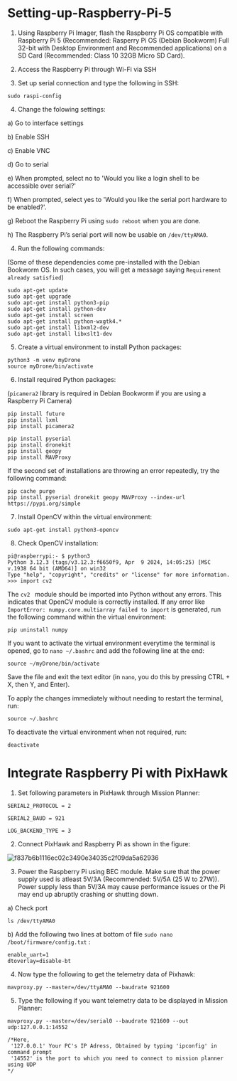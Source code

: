# Setting-up-Raspberry-Pi-5

1. Using Raspberry Pi Imager, flash the Raspberry Pi OS compatible with Raspberry Pi 5 (Recommended: Rasperry Pi OS (Debian Bookworm) Full 32-bit with Desktop Environment and Recommended applications) on a SD Card (Recommended: Class 10 32GB Micro SD Card).
 
2. Access the Raspberry Pi through Wi-Fi via SSH

3. Set up serial connection and type the following in SSH:
```
sudo raspi-config
```
4. Change the folowing settings:

a) Go to interface settings

b) Enable SSH

c) Enable VNC

d) Go to serial

e) When prompted, select no to 'Would you like a login shell to be accessible over serial?'

f) When prompted, select yes to 'Would you like the serial port hardware to be enabled?'.

g) Reboot the Raspberry Pi using ```sudo reboot``` when you are done.

h) The Raspberry Pi’s serial port will now be usable on ```/dev/ttyAMA0```.

4. Run the following commands:

(Some of these dependencies come pre-installed with the Debian Bookworm OS. In such cases, you will get a message saying ```Requirement already satisfied```)
```
sudo apt-get update
sudo apt-get upgrade
sudo apt-get install python3-pip
sudo apt-get install python-dev
sudo apt-get install screen
sudo apt-get install python-wxgtk4.*
sudo apt-get install libxml2-dev
sudo apt-get install libxslt1-dev
```
5. Create a virtual environment to install Python packages:
```
python3 -m venv myDrone
source myDrone/bin/activate
```
6. Install required Python packages:

(```picamera2``` library is required in Debian Bookworm if you are using a Raspberry Pi Camera)
```
pip install future
pip install lxml
pip install picamera2
```

```
pip install pyserial
pip install dronekit
pip install geopy
pip install MAVProxy
```

If the second set of installations are throwing an error repeatedly, try the following command:
```
pip cache purge
pip install pyserial dronekit geopy MAVProxy --index-url https://pypi.org/simple
```

7. Install OpenCV within the virtual environment:
```
sudo apt-get install python3-opencv
```
8. Check OpenCV installation:
```
pi@raspberrypi:- $ python3
Python 3.12.3 (tags/v3.12.3:f6650f9, Apr  9 2024, 14:05:25) [MSC v.1938 64 bit (AMD64)] on win32
Type "help", "copyright", "credits" or "license" for more information.
>>> import cv2
```
The ```cv2 ``` module should be imported into Python without any errors. This indicates that OpenCV module is correctly installed. If any error like ```ImportError: numpy.core.multiarray failed to import``` is generated, run the following command within the virtual environment:
```
pip uninstall numpy
```

If you want to activate the virtual environment everytime the terminal is opened, go to ```nano ~/.bashrc``` and add the following line at the end:
```
source ~/myDrone/bin/activate
```

Save the file and exit the text editor (in ```nano```, you do this by pressing CTRL + X, then Y, and Enter).

To apply the changes immediately without needing to restart the terminal, run:
```
source ~/.bashrc
```

To deactivate the virtual environment when not required, run:
```
deactivate
```


# Integrate Raspberry Pi with PixHawk
1. Set following parameters in PixHawk through Mission Planner:


```SERIAL2_PROTOCOL = 2```

```SERIAL2_BAUD = 921```

```LOG_BACKEND_TYPE = 3```



2. Connect PixHawk and Raspberry Pi as shown in the figure:

![f837b6b1116ec02c3490e34035c2f09da5a62936](https://github.com/user-attachments/assets/7dee1fc9-4551-4b20-94bb-4c6c462b59b1)


3. Power the Raspberry Pi using BEC module. Make sure that the power supply used is atleast 5V/3A (Recommended: 5V/5A (25 W to 27W)). Power supply less than 5V/3A may cause performance issues or the Pi may end up abruptly crashing or shutting down.

a) Check port
```
ls /dev/ttyAMA0
```


b) Add the following two lines at bottom of file ```sudo nano /boot/firmware/config.txt``` :
```
enable_uart=1
dtoverlay=disable-bt
```

4. Now type the following to get the telemetry data of Pixhawk:
```
mavproxy.py --master=/dev/ttyAMA0 --baudrate 921600
```

5. Type the following if you want telemetry data to be displayed in Mission Planner:
```
mavproxy.py --master=/dev/serial0 --baudrate 921600 --out udp:127.0.0.1:14552

/*Here,
 '127.0.0.1' Your PC's IP Adress, Obtained by typing 'ipconfig' in command prompt
 '14552' is the port to which you need to connect to mission planner using UDP
*/
```
